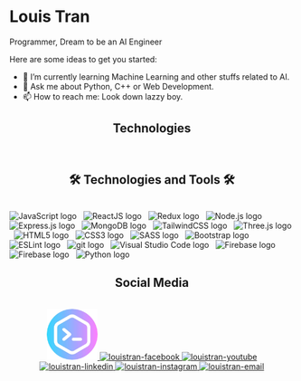 
# Louis Tran 

Programmer, Dream to be an AI Engineer 

Here are some ideas to get you started:

- 🌱 I’m currently learning Machine Learning and other stuffs related to AI.
- 💬 Ask me about Python, C++ or Web Development.
- 📫 How to reach me: Look down lazzy boy.

<h2 align="center">Technologies</h2>
<br>

<h2 align="center">🛠 Technologies and Tools 🛠</h2>
<br>
<!-- https://simpleicons.org/ -->
<span><img src="https://img.shields.io/badge/JavaScript-282C34?logo=javascript&logoColor=F7DF1E" alt="JavaScript logo" title="JavaScript" height="25" /></span>
&nbsp;
<span><img src="https://img.shields.io/badge/ReactJS-282C34?logo=react&logoColor=61DAFB" alt="ReactJS logo" title="ReactJS" height="25" /></span>
&nbsp;
<span><img src="https://img.shields.io/badge/Redux-282C34?logo=redux&logoColor=764ABC" alt="Redux logo" title="Redux" height="25" /></span>
&nbsp;
<span><img src="https://img.shields.io/badge/Node.js-282C34?logo=node.js&logoColor=00F200" alt="Node.js logo" title="Node.js" height="25" /></span>
&nbsp;
<span><img src="https://img.shields.io/badge/Express-282C34?logo=express&logoColor=FFFFFF" alt="Express.js logo" title="Express.js" height="25" /></span>
&nbsp;
<span><img src="https://img.shields.io/badge/MongoDB-282C34?logo=mongodb&logoColor=47A248" alt="MongoDB logo" title="MongoDB" height="25" /></span>
&nbsp;
<span><img src="https://img.shields.io/badge/Tailwind%20CSS-282C34?logo=tailwind-css&logoColor=38B2AC" alt="TailwindCSS logo" title="TailwindCSS" height="25" /></span>
&nbsp;
<span><img src="https://img.shields.io/badge/Three.js-282C34?logo=three.js&logoColor=FFFFFF" alt="Three.js logo" title="Three.js" height="25" /></span>
&nbsp;
<span><img src="https://img.shields.io/badge/HTML5-282C34?logo=html5&logoColor=E34F26" alt="HTML5 logo" title="HTML5" height="25" /></span>
&nbsp;
<span><img src="https://img.shields.io/badge/CSS3-282C34?logo=css3&logoColor=1572B6" alt="CSS3 logo" title="CSS3" height="25" /></span>
&nbsp;
<span><img src="https://img.shields.io/badge/Sass-282C34?logo=sass&logoColor=CC6699" alt="SASS logo" title="SASS" height="25" /></span>
&nbsp;
<span><img src="https://img.shields.io/badge/Bootstrap-282C34?logo=bootstrap&logoColor=7952B3" alt="Bootstrap logo" title="Bootstrap" height="25" /></span>
&nbsp;
<span><img src="https://img.shields.io/badge/ESLint-282C34?logo=eslint&logoColor=4B32C3" alt="ESLint logo" title="ESLint" height="25" /></span>
&nbsp;
<span><img src="https://img.shields.io/badge/git-282C34?logo=git&logoColor=F05032" alt="git logo" title="git" height="25" /></span>
&nbsp;
<span><img src="https://img.shields.io/badge/VS%20Code-282C34?logo=visual-studio-code&logoColor=007ACC" alt="Visual Studio Code logo" title="Visual Studio Code" height="25" /></span>
&nbsp;
<span><img src="https://img.shields.io/badge/Firebase-282C34?logo=firebase&logoColor=FFCA28" alt="Firebase logo" title="Firebase" height="25" /></span>
&nbsp;
<span><img src="https://img.shields.io/badge/Firebase-282C34?logo=firebase&logoColor=FFCA28" alt="Firebase logo" title="Firebase" height="25" /></span>
&nbsp;
<span><img src="https://img.shields.io/badge/Python-282C34?logo=python&logoColor=FFCA28" alt="Python logo" title="Python" height="25" /></span>
<br>

<h2 align="center">Social Media</h2>
<br>
<!-- https://icons8.com -->
<div align="center">
  <a href="https://lamtran.netlify.app" target="blank">
    <img width="90" height="90" src="./res/web.png" alt="louistran-web" />
  </a>
  <a href="https://www.facebook.com/tunglam.262" target="blank">
    <img src="https://img.icons8.com/bubbles/100/000000/facebook-new.png" alt="louistran-facebook" />
  </a>
  <a href="https://www.youtube.com/c/DinoTran" target="blank">
    <img src="https://img.icons8.com/bubbles/100/000000/youtube-squared.png" alt="louistran-youtube" />
  </a>
  <a href="https://www.linkedin.com/in/ttlam262" target="blank">
    <img src="https://img.icons8.com/bubbles/100/000000/linkedin.png" alt="louistran-linkedin" />
  </a>
  <a href="https://instagram.com/ttlam_2602" target="blank">
    <img src="https://img.icons8.com/bubbles/100/000000/instagram.png" alt="louistran-instagram" />
  </a>
  <a href="mailto:trantunglam135790@gmail.com" target="top">
    <img src="https://img.icons8.com/bubbles/100/000000/apple-mail.png" alt="louistran-email" />
  </a>
</div>